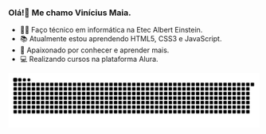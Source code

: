 
### Olá!👋 Me chamo Vinícius Maia.

- 👨‍💻 Faço técnico em informática na Etec Albert Einstein.
- 📚 Atualmente estou aprendendo HTML5, CSS3 e JavaScript.
- 🤩 Apaixonado por conhecer e aprender mais.
- 💻 Realizando cursos na plataforma Alura.

![Snake animation](https://github.com/ViniMaia03/ViniMaia03/blob/output/github-contribution-grid-snake.svg)

